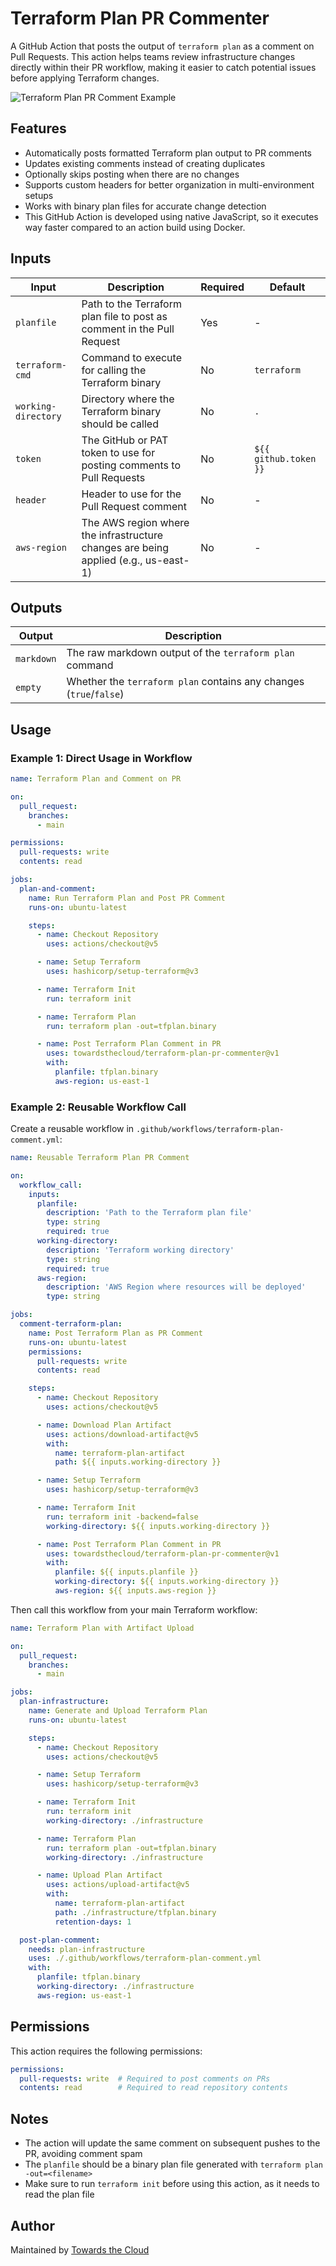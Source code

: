 # Terraform Plan PR Commenter

A GitHub Action that posts the output of `terraform plan` as a comment on Pull Requests. This action helps teams review infrastructure changes directly within their PR workflow, making it easier to catch potential issues before applying Terraform changes.

![Terraform Plan PR Comment Example](./images/terraform-plan-pr-comment-example.png)

## Features

- Automatically posts formatted Terraform plan output to PR comments
- Updates existing comments instead of creating duplicates
- Optionally skips posting when there are no changes
- Supports custom headers for better organization in multi-environment setups
- Works with binary plan files for accurate change detection
- This GitHub Action is developed using native JavaScript, so it executes way faster compared to an action build using Docker.


## Inputs

| Input               | Description                                                                         | Required | Default               |
| ------------------- | ----------------------------------------------------------------------------------- | -------- | --------------------- |
| `planfile`          | Path to the Terraform plan file to post as comment in the Pull Request              | Yes      | -                     |
| `terraform-cmd`     | Command to execute for calling the Terraform binary                                 | No       | `terraform`           |
| `working-directory` | Directory where the Terraform binary should be called                               | No       | `.`                   |
| `token`             | The GitHub or PAT token to use for posting comments to Pull Requests                | No       | `${{ github.token }}` |
| `header`            | Header to use for the Pull Request comment                                          | No       | -                     |
| `aws-region`        | The AWS region where the infrastructure changes are being applied (e.g., us-east-1) | No       | -                     |

## Outputs

| Output     | Description                                                        |
| ---------- | ------------------------------------------------------------------ |
| `markdown` | The raw markdown output of the `terraform plan` command            |
| `empty`    | Whether the `terraform plan` contains any changes (`true`/`false`) |

## Usage

### Example 1: Direct Usage in Workflow

```yaml
name: Terraform Plan and Comment on PR

on:
  pull_request:
    branches:
      - main

permissions:
  pull-requests: write
  contents: read

jobs:
  plan-and-comment:
    name: Run Terraform Plan and Post PR Comment
    runs-on: ubuntu-latest

    steps:
      - name: Checkout Repository
        uses: actions/checkout@v5

      - name: Setup Terraform
        uses: hashicorp/setup-terraform@v3

      - name: Terraform Init
        run: terraform init

      - name: Terraform Plan
        run: terraform plan -out=tfplan.binary

      - name: Post Terraform Plan Comment in PR
        uses: towardsthecloud/terraform-plan-pr-commenter@v1
        with:
          planfile: tfplan.binary
          aws-region: us-east-1
```

### Example 2: Reusable Workflow Call

Create a reusable workflow in `.github/workflows/terraform-plan-comment.yml`:

```yaml
name: Reusable Terraform Plan PR Comment

on:
  workflow_call:
    inputs:
      planfile:
        description: 'Path to the Terraform plan file'
        type: string
        required: true
      working-directory:
        description: 'Terraform working directory'
        type: string
        required: true
      aws-region:
        description: 'AWS Region where resources will be deployed'
        type: string

jobs:
  comment-terraform-plan:
    name: Post Terraform Plan as PR Comment
    runs-on: ubuntu-latest
    permissions:
      pull-requests: write
      contents: read

    steps:
      - name: Checkout Repository
        uses: actions/checkout@v5

      - name: Download Plan Artifact
        uses: actions/download-artifact@v5
        with:
          name: terraform-plan-artifact
          path: ${{ inputs.working-directory }}

      - name: Setup Terraform
        uses: hashicorp/setup-terraform@v3

      - name: Terraform Init
        run: terraform init -backend=false
        working-directory: ${{ inputs.working-directory }}

      - name: Post Terraform Plan Comment in PR
        uses: towardsthecloud/terraform-plan-pr-commenter@v1
        with:
          planfile: ${{ inputs.planfile }}
          working-directory: ${{ inputs.working-directory }}
          aws-region: ${{ inputs.aws-region }}
```

Then call this workflow from your main Terraform workflow:

```yaml
name: Terraform Plan with Artifact Upload

on:
  pull_request:
    branches:
      - main

jobs:
  plan-infrastructure:
    name: Generate and Upload Terraform Plan
    runs-on: ubuntu-latest

    steps:
      - name: Checkout Repository
        uses: actions/checkout@v5

      - name: Setup Terraform
        uses: hashicorp/setup-terraform@v3

      - name: Terraform Init
        run: terraform init
        working-directory: ./infrastructure

      - name: Terraform Plan
        run: terraform plan -out=tfplan.binary
        working-directory: ./infrastructure

      - name: Upload Plan Artifact
        uses: actions/upload-artifact@v5
        with:
          name: terraform-plan-artifact
          path: ./infrastructure/tfplan.binary
          retention-days: 1

  post-plan-comment:
    needs: plan-infrastructure
    uses: ./.github/workflows/terraform-plan-comment.yml
    with:
      planfile: tfplan.binary
      working-directory: ./infrastructure
      aws-region: us-east-1
```

## Permissions

This action requires the following permissions:

```yaml
permissions:
  pull-requests: write  # Required to post comments on PRs
  contents: read        # Required to read repository contents
```

## Notes

- The action will update the same comment on subsequent pushes to the PR, avoiding comment spam
- The `planfile` should be a binary plan file generated with `terraform plan -out=<filename>`
- Make sure to run `terraform init` before using this action, as it needs to read the plan file

## Author

Maintained by [Towards the Cloud](https://github.com/towardsthecloud)
